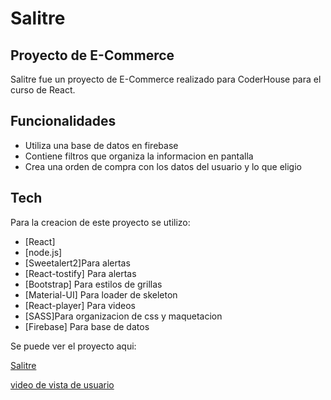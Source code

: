 # Salitre
## Proyecto de E-Commerce

[]()

Salitre fue un proyecto de E-Commerce realizado para CoderHouse para el
curso de React.

## Funcionalidades

- Utiliza una base de datos en firebase
- Contiene filtros que organiza la informacion en pantalla
- Crea una orden de compra con los datos del usuario y lo que eligio



## Tech

Para la creacion de este proyecto se utilizo:

- [React]
- [node.js] 
- [Sweetalert2]Para alertas 
- [React-tostify] Para alertas 
- [Bootstrap] Para estilos de grillas
- [Material-UI] Para loader de skeleton
- [React-player] Para videos 
- [SASS]Para organizacion de css y maquetacion
- [Firebase] Para base de datos

Se puede ver el proyecto aqui:

[Salitre](https://salitre.netlify.app)

[video de vista de usuario](https://drive.google.com/file/d/1Yy--cBpXTm8xJb7obTur5ZXUpl4VfTb4/view?usp=sharing)
  
   